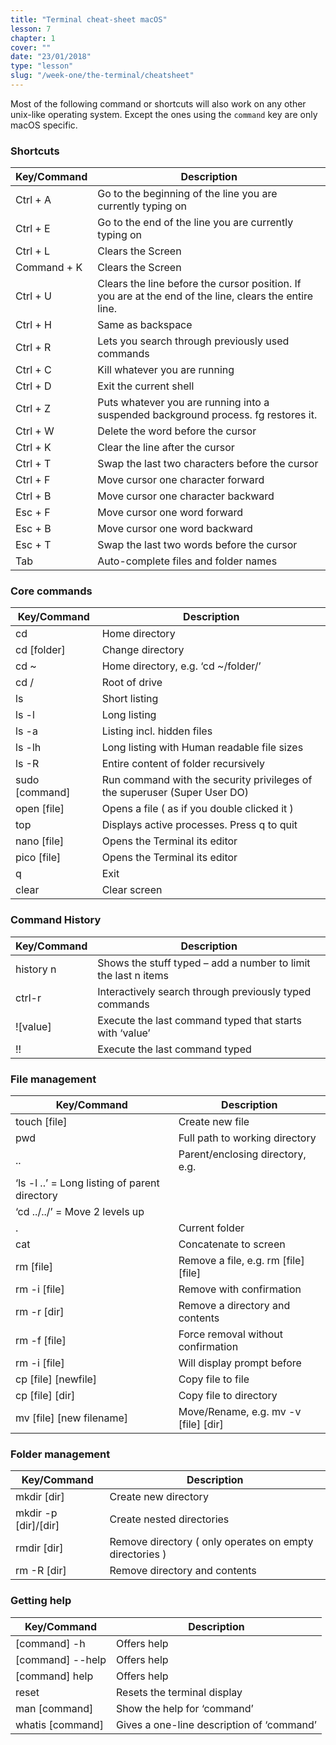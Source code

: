 ```yaml
---
title: "Terminal cheat-sheet macOS"
lesson: 7
chapter: 1
cover: ""
date: "23/01/2018"
type: "lesson"
slug: "/week-one/the-terminal/cheatsheet"
---
```


Most of the following command or shortcuts will also work on any other unix-like operating system. Except the ones using the `command` key are only macOS specific.

### Shortcuts

| Key/Command | Description |
| --- | --- |
| Ctrl + A | Go to the beginning of the line you are currently typing on |
| Ctrl + E | Go to the end of the line you are currently typing on |
| Ctrl + L | Clears the Screen |
| Command + K | Clears the Screen |
| Ctrl + U | Clears the line before the cursor position. If you are at the end of the line, clears the entire line. |
| Ctrl + H | Same as backspace |
| Ctrl + R | Lets you search through previously used commands |
| Ctrl + C | Kill whatever you are running |
| Ctrl + D | Exit the current shell |
| Ctrl + Z | Puts whatever you are running into a suspended background process. fg restores it. |
| Ctrl + W | Delete the word before the cursor |
| Ctrl + K | Clear the line after the cursor |
| Ctrl + T | Swap the last two characters before the cursor |
| Ctrl + F | Move cursor one character forward |
| Ctrl + B | Move cursor one character backward |
| Esc + F | Move cursor one word forward |
| Esc + B | Move cursor one word backward |
| Esc + T | Swap the last two words before the cursor |
| Tab | Auto-complete files and folder names |

### Core commands

| Key/Command | Description |
| --- | --- |
| cd | Home directory |
| cd \[folder\] | Change directory |
| cd ~ | Home directory, e.g. ‘cd ~/folder/’ |
| cd / | Root of drive |
| ls | Short listing |
| ls -l | Long listing |
| ls -a | Listing incl. hidden files |
| ls -lh | Long listing with Human readable file sizes |
| ls -R | Entire content of folder recursively |
| sudo \[command\] | Run command with the security privileges of the superuser \(Super User DO\) |
| open \[file\] | Opens a file \( as if you double clicked it \) |
| top | Displays active processes. Press q to quit |
| nano \[file\] | Opens the Terminal its editor |
| pico \[file\] | Opens the Terminal its editor |
| q | Exit |
| clear | Clear screen |

### Command History

| Key/Command | Description |
| --- | --- |
| history n | Shows the stuff typed – add a number to limit the last n items |
| ctrl-r | Interactively search through previously typed commands |
| !\[value\] | Execute the last command typed that starts with ‘value’ |
| !! | Execute the last command typed |

### File management

| Key/Command | Description |
| --- | --- |
| touch \[file\] | Create new file |
| pwd | Full path to working directory |
| .. | Parent/enclosing directory, e.g. |
| ‘ls -l ..’ = Long listing of parent directory |  |
| ‘cd ../../’ = Move 2 levels up |  |
| . | Current folder |
| cat | Concatenate to screen |
| rm \[file\] | Remove a file, e.g. rm \[file\] \[file\] |
| rm -i \[file\] | Remove with confirmation |
| rm -r \[dir\] | Remove a directory and contents |
| rm -f \[file\] | Force removal without confirmation |
| rm -i \[file\] | Will display prompt before |
| cp \[file\] \[newfile\] | Copy file to file |
| cp \[file\] \[dir\] | Copy file to directory |
| mv \[file\] \[new filename\] | Move/Rename, e.g. mv -v \[file\] \[dir\] |

### Folder management

| Key/Command | Description |
| --- | --- |
| mkdir \[dir\] | Create new directory |
| mkdir -p \[dir\]/\[dir\] | Create nested directories |
| rmdir \[dir\] | Remove directory \( only operates on empty directories \) |
| rm -R \[dir\] | Remove directory and contents |

### Getting help

| Key/Command | Description |
| --- | --- |
| \[command\] -h | Offers help |
| \[command\] --help | Offers help |
| \[command\] help | Offers help |
| reset | Resets the terminal display |
| man \[command\] | Show the help for ‘command’ |
| whatis \[command\] | Gives a one-line description of ‘command’ |
